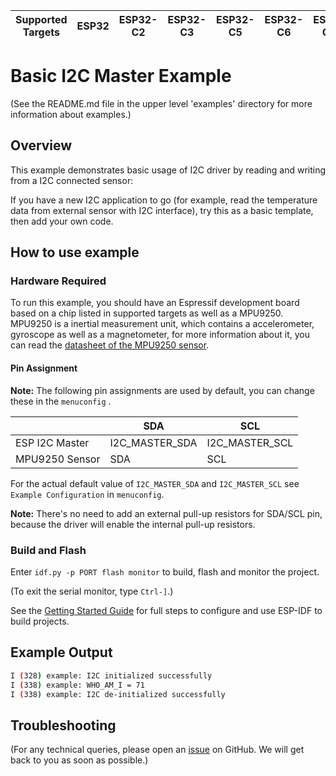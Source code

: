 | Supported Targets | ESP32 | ESP32-C2 | ESP32-C3 | ESP32-C5 | ESP32-C6 | ESP32-C61 | ESP32-H2 | ESP32-H21 | ESP32-P4 | ESP32-S2 | ESP32-S3 |
| ----------------- | ----- | -------- | -------- | -------- | -------- | --------- | -------- | --------- | -------- | -------- | -------- |

# Basic I2C Master Example

(See the README.md file in the upper level 'examples' directory for more information about examples.)

## Overview

This example demonstrates basic usage of I2C driver by reading and writing from a I2C connected sensor:

If you have a new I2C application to go (for example, read the temperature data from external sensor with I2C interface), try this as a basic template, then add your own code.

## How to use example

### Hardware Required

To run this example, you should have an Espressif development board based on a chip listed in supported targets as well as a MPU9250. MPU9250 is a inertial measurement unit, which contains a accelerometer, gyroscope as well as a magnetometer, for more information about it, you can read the [datasheet of the MPU9250 sensor](https://invensense.tdk.com/wp-content/uploads/2015/02/PS-MPU-9250A-01-v1.1.pdf).

#### Pin Assignment

**Note:** The following pin assignments are used by default, you can change these in the `menuconfig` .

|                  | SDA             | SCL           |
| ---------------- | -------------- | -------------- |
| ESP I2C Master   | I2C_MASTER_SDA | I2C_MASTER_SCL |
| MPU9250 Sensor   | SDA            | SCL            |

For the actual default value of `I2C_MASTER_SDA` and `I2C_MASTER_SCL` see `Example Configuration` in `menuconfig`.

**Note:** There's no need to add an external pull-up resistors for SDA/SCL pin, because the driver will enable the internal pull-up resistors.

### Build and Flash

Enter `idf.py -p PORT flash monitor` to build, flash and monitor the project.

(To exit the serial monitor, type ``Ctrl-]``.)

See the [Getting Started Guide](https://docs.espressif.com/projects/esp-idf/en/latest/get-started/index.html) for full steps to configure and use ESP-IDF to build projects.

## Example Output

```bash
I (328) example: I2C initialized successfully
I (338) example: WHO_AM_I = 71
I (338) example: I2C de-initialized successfully
```

## Troubleshooting

(For any technical queries, please open an [issue](https://github.com/espressif/esp-idf/issues) on GitHub. We will get back to you as soon as possible.)